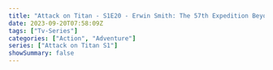 ```yaml
---
title: "Attack on Titan - S1E20 - Erwin Smith: The 57th Expedition Beyond the Walls, Part 4"
date: 2023-09-20T07:58:09Z
tags: ["Tv-Series"]
categories: ["Action", "Adventure"]
series: ["Attack on Titan S1"]
showSummary: false
---
```


  <mux-player stream-type="on-demand"
  src="https://kp3d-my.sharepoint.com/personal/ryoo_kp3d_onmicrosoft_com/_layouts/15/download.aspx?share=EedPWeQT7UhBl6Rf1HYvEp8BQEDQA0pq_EQHg-NfnEwTJQ" metadata-video-title="Attack on Titan - S1E20 - Erwin Smith: The 57th Expedition Beyond the Walls, Part 4" prefer-playback="mse" controls>
  </mux-player>
  
  
  <script src="https://cdn.jsdelivr.net/npm/@mux/mux-player"></script>
  
   <script id="th4dghpZxqunHt9Y02NkIfrlgAUhtPYIRtqpY5bFAYf00" type="application/ld+json">
 {
  "@context": "https://schema.org/",
  "@type": "VideoObject",
  "name": "Attack on Titan - S1E20 - Erwin Smith: The 57th Expedition Beyond the Walls, Part 4",
  "contentUrl": "https://stream.mux.com/th4dghpZxqunHt9Y02NkIfrlgAUhtPYIRtqpY5bFAYf00.m3u8",
  "thumbnailUrl": "https://www.themoviedb.org/t/p/original/1ptv8xOQI87ESiLPeZZ9XYAkAL3.jpg?width=314&fit_mode=preserve&time=25",
  "uploadDate": "2023-09-20T07:58:09Z",
}

</script>

